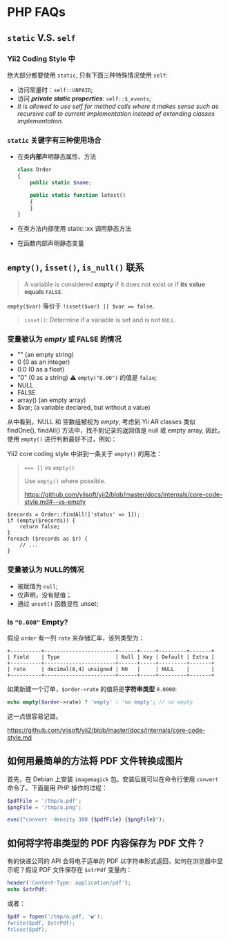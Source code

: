 # PHP FAQs

`static` V.S. `self`
-------------------------------

### Yii2 Coding Style 中

绝大部分都要使用 `static`, 只有下面三种特殊情况使用 `self`:

- 访问常量时：`self::UNPAID`;
- 访问 _**private static properties**_: `self::$_events`;
- _It is allowed to use self for method calls where it makes sense such as recursive call to current implementation instead of extending classes implementation._

### `static` 关键字有三种使用场合

- 在类**内部**声明静态属性、方法
  
  ```php
  class Order
  {
      public static $name;
  
      public static function latest()
      {
      }
  }
  ```

- 在类方法内部使用 static::xx 调用静态方法
- 在函数内部声明静态变量

`empty()`, `isset()`, `is_null()` 联系
-------------------------------

> A variable is considered ***empty*** if it does not exist or if **its value equals `FALSE`**.

`empty($var)` 等价于 `!isset($var) || $var == false`.


> `isset()`: Determine if a variable is set and is not `NULL`.

### 变量被认为 *empty*  或 FALSE 的情况

- "" (an empty string)
- 0 (0 as an integer)
- 0.0 (0 as a float)
- "0" (0 as a string) :warning: `empty("0.00")` 的值是 `false`; 
- NULL
- FALSE
- array() (an empty array)
- $var; (a variable declared, but without a value)

从中看到，NULL 和 空数组被视为 *empty*, 考虑到 Yii AR classes 类似 findOne(), findAll() 方法中，找不到记录的返回值是 null 或 empty array, 因此，使用 `empty()` 进行判断最好不过，例如：

Yii2 core coding style 中讲到一条关于 `empty()` 的用法：


> `=== []` vs `empty()`
> 
> Use `empty()` where possible.
> 
> https://github.com/yiisoft/yii2/blob/master/docs/internals/core-code-style.md#--vs-empty

```
$records = Order::findAll(['status' => 1]);
if (empty($records)) {
	return false;
}
foreach ($records as $r) {
	// ...
}
```

### 变量被认为 NULL的情况

- 被赋值为 `null`;
- 仅声明，没有赋值；
- 通过 `unset()` 函数显性 unset;

### Is `"0.000"` Empty?

假设 `order` 有一列 `rate` 来存储汇率，该列类型为：

```
+----------+-----------------------+------+-----+---------+-------+
| Field    | Type                  | Null | Key | Default | Extra |
+----------+-----------------------+------+-----+---------+-------+
| rate     | decimal(8,4) unsigned | NO   |     | NULL    |       |
+----------+-----------------------+------+-----+---------+-------+
```

如果新建一个订单，`$order->rate` 的值将是**字符串类型** `0.0000`: 

```php
echo empty($order->rate) ? 'empty' : 'no empty'; // no empty
```

这一点很容易记错。

https://github.com/yiisoft/yii2/blob/master/docs/internals/core-code-style.md


如何用最简单的方法将 PDF 文件转换成图片
--------------------------------------

首先，在 Debian 上安装 `imagemagick` 包。安装后就可以在命令行使用 `convert` 命令了。下面是用 PHP 操作的过程：

```php
$pdfFile = '/tmp/a.pdf';
$pngFile = '/tmp/a.png';

exec("convert -density 300 {$pdfFile} {$pngFile}");
```

## 如何将字符串类型的 PDF 内容保存为 PDF 文件？

有的快递公司的 API 会将电子运单的 PDF 以字符串形式返回，如何在浏览器中显示呢？假设 PDF 文件保存在 `$strPdf` 变量内：

```php
header('Content-Type: application/pdf');
echo $strPdf;
```

或者：

```php
$pdf = fopen('/tmp/a.pdf, 'w');
fwrite($pdf, $strPdf);
fclose($pdf);
```
